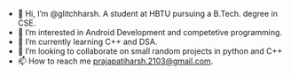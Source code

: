 - 👋 Hi, I’m @glitchharsh. A student at HBTU pursuing a B.Tech. degree in CSE.
- 👀 I’m interested in Android Development and competetive programming.
- 🌱 I’m currently learning C++ and DSA.
- 💞️ I’m looking to collaborate on small random projects in python and C++
- 📫 How to reach me prajapatiharsh.2103@gmail.com.

<!---
glitchharsh/glitchharsh is a ✨ special ✨ repository because its `README.md` (this file) appears on your GitHub profile.
You can click the Preview link to take a look at your changes.
--->
